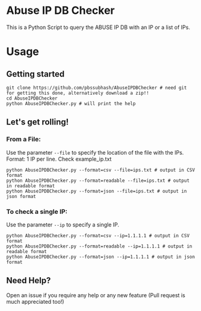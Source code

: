 # Abuse IP DB Checker
This is a Python Script to query the ABUSE IP DB with an IP or a list of IPs.

# Usage 

## Getting started
```
git clone https://github.com/pbssubhash/AbuseIPDBChecker # need git for getting this done, alternatively download a zip!!
cd AbuseIPDBChecker
python AbuseIPDBChecker.py # will print the help
```

## Let's get rolling!
### From a File:
Use the parameter `--file` to specify the location of the file with the IPs. Format: 1 IP per line. Check example_ip.txt
```
python AbuseIPDBChecker.py --format=csv --file=ips.txt # output in CSV format
python AbuseIPDBChecker.py --format=readable --file=ips.txt # output in readable format
python AbuseIPDBChecker.py --format=json --file=ips.txt # output in json format
```
### To check a single IP:
Use the parameter `--ip` to specify a single IP.
```
python AbuseIPDBChecker.py --format=csv --ip=1.1.1.1 # output in CSV format
python AbuseIPDBChecker.py --format=readable --ip=1.1.1.1 # output in readable format
python AbuseIPDBChecker.py --format=json --ip=1.1.1.1 # output in json format
```

## Need Help? 
Open an issue if you require any help or any new feature (Pull request is much appreciated too!)
